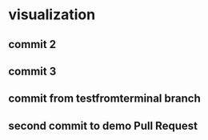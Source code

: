# visualization
## commit 2
## commit 3
## commit from testfromterminal branch
## second commit to demo Pull Request